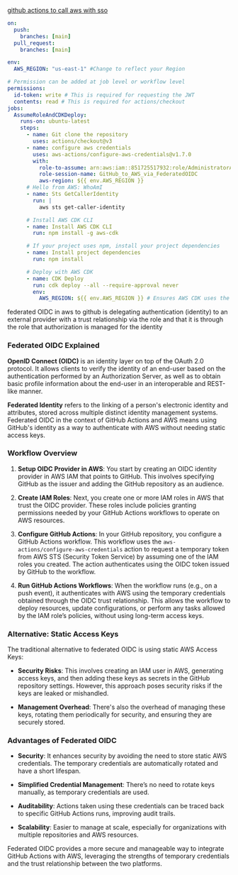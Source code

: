 [github actions to call aws with sso](https://aws.amazon.com/blogs/security/use-iam-roles-to-connect-github-actions-to-actions-in-aws/)

```yaml
on:
  push:
    branches: [main]
  pull_request:
    branches: [main]

env:
  AWS_REGION: "us-east-1" #Change to reflect your Region

# Permission can be added at job level or workflow level
permissions:
  id-token: write # This is required for requesting the JWT
  contents: read # This is required for actions/checkout
jobs:
  AssumeRoleAndCDKDeploy:
    runs-on: ubuntu-latest
    steps:
      - name: Git clone the repository
        uses: actions/checkout@v3
      - name: configure aws credentials
        uses: aws-actions/configure-aws-credentials@v1.7.0
        with:
          role-to-assume: arn:aws:iam::851725517932:role/AdministratorAccess #change to reflect your IAM role’s ARN
          role-session-name: GitHub_to_AWS_via_FederatedOIDC
          aws-region: ${{ env.AWS_REGION }}
      # Hello from AWS: WhoAmI
      - name: Sts GetCallerIdentity
        run: |
          aws sts get-caller-identity

      # Install AWS CDK CLI
      - name: Install AWS CDK CLI
        run: npm install -g aws-cdk

      # If your project uses npm, install your project dependencies
      - name: Install project dependencies
        run: npm install

      # Deploy with AWS CDK
      - name: CDK Deploy
        run: cdk deploy --all --require-approval never
        env:
          AWS_REGION: ${{ env.AWS_REGION }} # Ensures AWS CDK uses the correct region


```


federated OIDC in aws to github is delegating authentication (identity) to an external provider with a trust relationship via the role and that it is through the role that authorization is managed for the identity


### Federated OIDC Explained

**OpenID Connect (OIDC)** is an identity layer on top of the OAuth 2.0 protocol. It allows clients to verify the identity of an end-user based on the authentication performed by an Authorization Server, as well as to obtain basic profile information about the end-user in an interoperable and REST-like manner.

**Federated Identity** refers to the linking of a person's electronic identity and attributes, stored across multiple distinct identity management systems. Federated OIDC in the context of GitHub Actions and AWS means using GitHub's identity as a way to authenticate with AWS without needing static access keys.

### Workflow Overview

1. **Setup OIDC Provider in AWS**: You start by creating an OIDC identity provider in AWS IAM that points to GitHub. This involves specifying GitHub as the issuer and adding the GitHub repository as an audience.
    
2. **Create IAM Roles**: Next, you create one or more IAM roles in AWS that trust the OIDC provider. These roles include policies granting permissions needed by your GitHub Actions workflows to operate on AWS resources.
    
3. **Configure GitHub Actions**: In your GitHub repository, you configure a GitHub Actions workflow. This workflow uses the `aws-actions/configure-aws-credentials` action to request a temporary token from AWS STS (Security Token Service) by assuming one of the IAM roles you created. The action authenticates using the OIDC token issued by GitHub to the workflow.
    
4. **Run GitHub Actions Workflows**: When the workflow runs (e.g., on a push event), it authenticates with AWS using the temporary credentials obtained through the OIDC trust relationship. This allows the workflow to deploy resources, update configurations, or perform any tasks allowed by the IAM role’s policies, without using long-term access keys.
    

### Alternative: Static Access Keys

The traditional alternative to federated OIDC is using static AWS Access Keys:

- **Security Risks**: This involves creating an IAM user in AWS, generating access keys, and then adding these keys as secrets in the GitHub repository settings. However, this approach poses security risks if the keys are leaked or mishandled.
    
- **Management Overhead**: There's also the overhead of managing these keys, rotating them periodically for security, and ensuring they are securely stored.
    

### Advantages of Federated OIDC

- **Security**: It enhances security by avoiding the need to store static AWS credentials. The temporary credentials are automatically rotated and have a short lifespan.
    
- **Simplified Credential Management**: There’s no need to rotate keys manually, as temporary credentials are used.
    
- **Auditability**: Actions taken using these credentials can be traced back to specific GitHub Actions runs, improving audit trails.
    
- **Scalability**: Easier to manage at scale, especially for organizations with multiple repositories and AWS resources.
    

Federated OIDC provides a more secure and manageable way to integrate GitHub Actions with AWS, leveraging the strengths of temporary credentials and the trust relationship between the two platforms.

